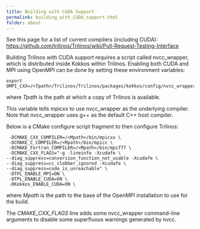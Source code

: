```yaml
---
title: Building with CUDA Support
permalink: building_with_CUDA_support.html
folder: about
---
```


See this page for a list of current compilers (including CUDA): https://github.com/trilinos/Trilinos/wiki/Pull-Request-Testing-Interface

Building Trilinos with CUDA support requires a script called nvcc_wrapper, which is distributed inside Kokkos within Trilinos. Enabling both CUDA and MPI using OpenMPI can be done by setting these environment variables:

    export OMPI_CXX=/<Tpath>/Trilinos/Trilinos/packages/kokkos/config/nvcc_wrapper

where _Tpath_ is the path at which a copy of Trilinos is available.

This variable tells mpicxx to use nvcc_wrapper as the underlying compiler. Note that nvcc_wrapper uses g++ as the default C++ host compiler.

Below is a CMake configure script fragment to then configure Trilinos:

     -DCMAKE_CXX_COMPILER=/<Mpath>/bin/mpicxx \
     -DCMAKE_C_COMPILER=/<Mpath>/bin/mpicc \
     -DCMAKE_Fortran_COMPILER=/<Mpath>/bin/mpif77 \
     -DCMAKE_CXX_FLAGS="-g -lineinfo -Xcudafe \
    --diag_suppress=conversion_function_not_usable -Xcudafe \
    --diag_suppress=cc_clobber_ignored -Xcudafe \
    --diag_suppress=code_is_unreachable" \
     -DTPL_ENABLE_MPI=ON \
     -DTPL_ENABLE_CUDA=ON \
     -DKokkos_ENABLE_CUDA=ON \

where _Mpath_ is the path to the base of the OpenMPI installation to use for the build.

The _CMAKE_CXX_FLAGS_ line adds some nvcc_wrapper command-line arguments to disable some superfluous warnings generated by nvcc.
